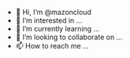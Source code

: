 - 👋 Hi, I’m @mazoncloud
- 👀 I’m interested in ...
- 🌱 I’m currently learning ...
- 💞️ I’m looking to collaborate on ...
- 📫 How to reach me ...

<!---
mazoncloud/mazoncloud is a ✨ special ✨ repository because its `README.md` (this file) appears on your GitHub profile.
You can click the Preview link to take a look at your changes.
--->
